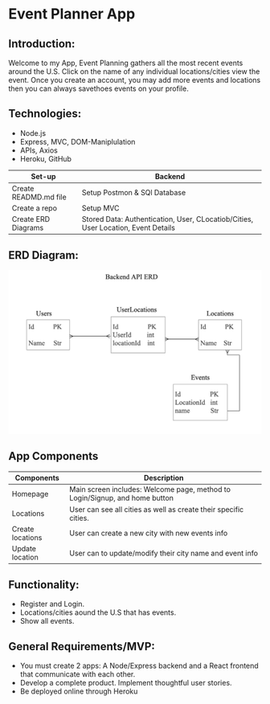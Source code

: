 # Event Planner App

## Introduction:
Welcome to my App, Event Planning gathers all the most recent events around the U.S. Click on the name of any individual locations/cities view the event. Once you create an account, you may add more events and locations then you can always savethoes events on your profile.

## Technologies:
* Node.js
* Express, MVC, DOM-Maniplulation
* APIs, Axios
* Heroku, GitHub


**Set-up**|**Backend**|
|--------|----------|
|Create READMD.md file|Setup Postmon & SQl Database|
|Create a repo|Setup MVC|
|Create ERD Diagrams|Stored Data: Authentication, User, CLocatiob/Cities, User Location, Event Details|


## ERD Diagram:

![ERD](./ERD-backend.png)

## App Components

|**Components**|**Description**|
|--------------|---------------|
|Homepage|Main screen includes: Welcome page, method to Login/Signup, and home button|
|Locations|User can see all cities as well as create their specific cities.|
|Create locations|User can create a new city with new events info|
|Update location|User can to update/modify their city name and event info|


## Functionality:

* Register and Login.
* Locations/cities aound the U.S that has events.
* Show all events.

## General Requirements/MVP:

* You must create 2 apps: A Node/Express backend and a React frontend that communicate with each other.
* Develop a complete product. Implement thoughtful user stories.
* Be deployed online through Heroku